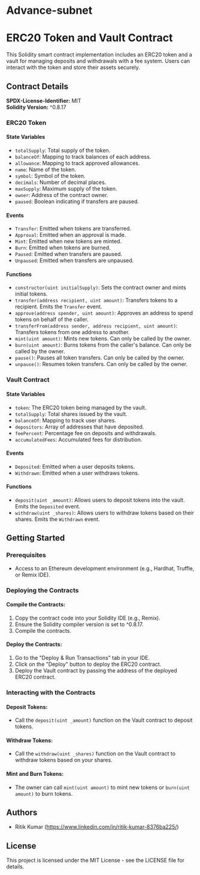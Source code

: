 # Advance-subnet
# ERC20 Token and Vault Contract

This Solidity smart contract implementation includes an ERC20 token and a vault for managing deposits and withdrawals with a fee system. Users can interact with the token and store their assets securely.

## Contract Details

**SPDX-License-Identifier:** MIT  
**Solidity Version:** ^0.8.17

### ERC20 Token

#### State Variables

- `totalSupply`: Total supply of the token.
- `balanceOf`: Mapping to track balances of each address.
- `allowance`: Mapping to track approved allowances.
- `name`: Name of the token.
- `symbol`: Symbol of the token.
- `decimals`: Number of decimal places.
- `maxSupply`: Maximum supply of the token.
- `owner`: Address of the contract owner.
- `paused`: Boolean indicating if transfers are paused.

#### Events

- `Transfer`: Emitted when tokens are transferred.
- `Approval`: Emitted when an approval is made.
- `Mint`: Emitted when new tokens are minted.
- `Burn`: Emitted when tokens are burned.
- `Paused`: Emitted when transfers are paused.
- `Unpaused`: Emitted when transfers are unpaused.

#### Functions

- `constructor(uint initialSupply)`: Sets the contract owner and mints initial tokens.
- `transfer(address recipient, uint amount)`: Transfers tokens to a recipient. Emits the `Transfer` event.
- `approve(address spender, uint amount)`: Approves an address to spend tokens on behalf of the caller.
- `transferFrom(address sender, address recipient, uint amount)`: Transfers tokens from one address to another.
- `mint(uint amount)`: Mints new tokens. Can only be called by the owner.
- `burn(uint amount)`: Burns tokens from the caller's balance. Can only be called by the owner.
- `pause()`: Pauses all token transfers. Can only be called by the owner.
- `unpause()`: Resumes token transfers. Can only be called by the owner.

### Vault Contract

#### State Variables

- `token`: The ERC20 token being managed by the vault.
- `totalSupply`: Total shares issued by the vault.
- `balanceOf`: Mapping to track user shares.
- `depositors`: Array of addresses that have deposited.
- `feePercent`: Percentage fee on deposits and withdrawals.
- `accumulatedFees`: Accumulated fees for distribution.

#### Events

- `Deposited`: Emitted when a user deposits tokens.
- `Withdrawn`: Emitted when a user withdraws tokens.

#### Functions

- `deposit(uint _amount)`: Allows users to deposit tokens into the vault. Emits the `Deposited` event.
- `withdraw(uint _shares)`: Allows users to withdraw tokens based on their shares. Emits the `Withdrawn` event.

## Getting Started

### Prerequisites

- Access to an Ethereum development environment (e.g., Hardhat, Truffle, or Remix IDE).

### Deploying the Contracts

#### Compile the Contracts:

1. Copy the contract code into your Solidity IDE (e.g., Remix).
2. Ensure the Solidity compiler version is set to ^0.8.17.
3. Compile the contracts.

#### Deploy the Contracts:

1. Go to the "Deploy & Run Transactions" tab in your IDE.
2. Click on the "Deploy" button to deploy the ERC20 contract.
3. Deploy the Vault contract by passing the address of the deployed ERC20 contract.

### Interacting with the Contracts

#### Deposit Tokens:

- Call the `deposit(uint _amount)` function on the Vault contract to deposit tokens.

#### Withdraw Tokens:

- Call the `withdraw(uint _shares)` function on the Vault contract to withdraw tokens based on your shares.

#### Mint and Burn Tokens:

- The owner can call `mint(uint amount)` to mint new tokens or `burn(uint amount)` to burn tokens.

## Authors

- Ritik Kumar (https://www.linkedin.com/in/ritik-kumar-8376ba225/)

## License

This project is licensed under the MIT License - see the LICENSE file for details.

